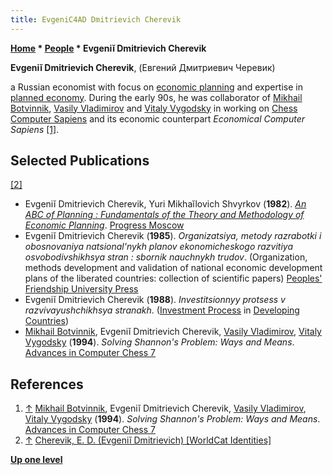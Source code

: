 ```yaml
---
title: EvgeniC4AD Dmitrievich Cherevik
---
```

**[Home](Home "Home") * [People](People "People") * Evgeniĭ Dmitrievich Cherevik**

**Evgeniĭ Dmitrievich Cherevik**, (Евгений Дмитриевич Черевик)

a Russian economist with focus on [economic planning](https://en.wikipedia.org/wiki/Economic_planning) and expertise in [planned economy](https://en.wikipedia.org/wiki/Planned_economy). During the early 90s, he was collaborator of [Mikhail Botvinnik](Mikhail_Botvinnik "Mikhail Botvinnik"), [Vasily Vladimirov](Vasily_Vladimirov "Vasily Vladimirov") and [Vitaly Vygodsky](Vitaly_Vygodsky "Vitaly Vygodsky") in working on [Chess Computer Sapiens](CC_Sapiens "CC Sapiens") and its economic counterpart *Economical Computer Sapiens* <a id="cite-note-1" href="#cite-ref-1">[1]</a>.

## Selected Publications

<a id="cite-note-2" href="#cite-ref-2">[2]</a>

- Evgeniĭ Dmitrievich Cherevik, Yuri Mikhaĭlovich Shvyrkov (**1982**). *[An ABC of Planning : Fundamentals of the Theory and Methodology of Economic Planning](https://catalog.lib.uchicago.edu/vufind/Record/517650)*. [Progress Moscow](https://en.wikipedia.org/wiki/Progress_Publishers)
- Evgeniĭ Dmitrievich Cherevik (**1985**). *Organizatsiya, metody razrabotki i obosnovaniya natsional'nykh planov ekonomicheskogo razvitiya osvobodivshikhsya stran : sbornik nauchnykh trudov*. (Organization, methods development and validation of national economic development plans of the liberated countries: collection of scientific papers) [Peoples' Friendship University Press](https://en.wikipedia.org/wiki/Peoples%27_Friendship_University_of_Russia)
- Evgeniĭ Dmitrievich Cherevik (**1988**). *Investitsionnyy protsess v razvivayushchikhsya stranakh*. ([Investment Process](https://en.wikipedia.org/wiki/Capital_budgeting) in [Developing Countries](https://en.wikipedia.org/wiki/Developing_country))
- [Mikhail Botvinnik](Mikhail_Botvinnik "Mikhail Botvinnik"), Evgeniĭ Dmitrievich Cherevik, [Vasily Vladimirov](Vasily_Vladimirov "Vasily Vladimirov"), [Vitaly Vygodsky](Vitaly_Vygodsky "Vitaly Vygodsky") (**1994**). *Solving Shannon's Problem: Ways and Means*. [Advances in Computer Chess 7](Advances_in_Computer_Chess_7 "Advances in Computer Chess 7")

## References

1. <a id="cite-ref-1" href="#cite-note-1">↑</a> [Mikhail Botvinnik](Mikhail_Botvinnik "Mikhail Botvinnik"), Evgeniĭ Dmitrievich Cherevik, [Vasily Vladimirov](Vasily_Vladimirov "Vasily Vladimirov"), [Vitaly Vygodsky](Vitaly_Vygodsky "Vitaly Vygodsky") (**1994**). *Solving Shannon's Problem: Ways and Means*. [Advances in Computer Chess 7](Advances_in_Computer_Chess_7 "Advances in Computer Chess 7")
1. <a id="cite-ref-2" href="#cite-note-2">↑</a> [Cherevik, E. D. (Evgeniĭ Dmitrievich) \[WorldCat Identities\]](http://www.worldcat.org/identities/lccn-n83-48789/)

**[Up one level](People "People")**

